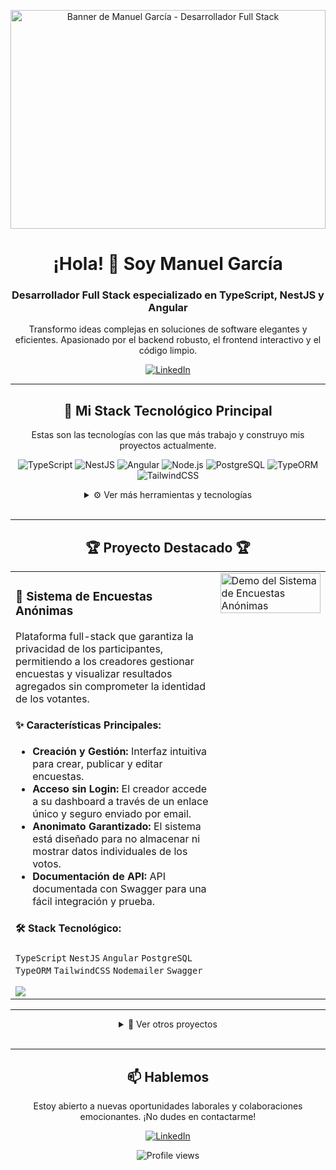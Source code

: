 <!-- 
====================================================================================================
¡Hola! 👋 Bienvenido al código de mi perfil.
Hecho con cariño para impresionar. ¡Siéntete libre de tomar inspiración!
====================================================================================================
-->

<!-- BANNER -->
<p align="center">
  <!-- ¡IMPORTANTE! Crea un banner atractivo en Canva.com y reemplaza la URL -->
  <!-- Consejo: Usa un fondo oscuro y los logos de NestJS, Angular, TypeScript y Node.js -->
  <img src="https://plus.unsplash.com/premium_photo-1661963874418-df1110ee39c1?q=80&w=1386&auto=format&fit=crop&ixlib=rb-4.1.0&ixid=M3wxMjA3fDB8MHxwaG90by1wYWdlfHx8fGVufDB8fHx8fA%3D%3D" width="100%" height="350" alt="Banner de Manuel García - Desarrollador Full Stack">
</p>

<!-- INTRODUCCIÓN -->
<div align="center">
  <h1>¡Hola! 👋 Soy Manuel García</h1>
  <h3>Desarrollador Full Stack especializado en TypeScript, NestJS y Angular</h3>
  <p>Transformo ideas complejas en soluciones de software elegantes y eficientes. Apasionado por el backend robusto, el frontend interactivo y el código limpio.</p>
  <a href="https://www.linkedin.com/in/manuel-garc%C3%ADa-207b28230/" target="_blank">
    <img src="https://img.shields.io/badge/LinkedIn-0A66C2?style=for-the-badge&logo=linkedin&logoColor=white" alt="LinkedIn">
  </a>
</div>

---

<!-- STACK TECNOLÓGICO -->
<h2 align="center">🚀 Mi Stack Tecnológico Principal</h2>
<p align="center">
  Estas son las tecnologías con las que más trabajo y construyo mis proyectos actualmente.
</p>
<p align="center">
  <img src="https://img.shields.io/badge/TypeScript-3178C6?style=for-the-badge&logo=typescript&logoColor=white" alt="TypeScript">
  <img src="https://img.shields.io/badge/NestJS-E0234E?style=for-the-badge&logo=nestjs&logoColor=white" alt="NestJS">
  <img src="https://img.shields.io/badge/Angular-DD0031?style=for-the-badge&logo=angular&logoColor=white" alt="Angular">
  <img src="https://img.shields.io/badge/Node.js-339933?style=for-the-badge&logo=nodedotjs&logoColor=white" alt="Node.js">
  <img src="https://img.shields.io/badge/PostgreSQL-4169E1?style=for-the-badge&logo=postgresql&logoColor=white" alt="PostgreSQL">
  <img src="https://img.shields.io/badge/TypeORM-FEAC32?style=for-the-badge&logo=typeorm&logoColor=black" alt="TypeORM">
  <img src="https://img.shields.io/badge/Tailwind_CSS-38B2AC?style=for-the-badge&logo=tailwind-css&logoColor=white" alt="TailwindCSS">
</p>

<details align="center">
  <summary>⚙️ Ver más herramientas y tecnologías</summary>
  <p>
    <b>Backend:</b> Express, JWT, Bcrypt, Nodemailer, Node-Cache, Swagger <br>
    <b>Frontend:</b> React, JavaScript (ES6+) <br>
    <b>Bases de Datos:</b> PostgreSQL, MySQL  <br>
    <b>Caché y Optimización:</b> Redis, Node-Cache  <br>
    <b>Herramientas y DevOps:</b> Git, GitHub, PNPM, PM2, NGINX, VS Code
  </p>
</details>

<br>

---

<!-- PROYECTO DESTACADO -->
<h2 align="center">🏆 Proyecto Destacado 🏆</h2>
<table width="100%">
  <tr>
    <td width="65%" valign="top">
      <h3>🔐 Sistema de Encuestas Anónimas</h3>
      <p>Plataforma full-stack que garantiza la privacidad de los participantes, permitiendo a los creadores gestionar encuestas y visualizar resultados agregados sin comprometer la identidad de los votantes.</p>
      <h4>✨ <strong>Características Principales:</strong></h4>
      <ul>
        <li><b>Creación y Gestión:</b> Interfaz intuitiva para crear, publicar y editar encuestas.</li>
        <li><b>Acceso sin Login:</b> El creador accede a su dashboard a través de un enlace único y seguro enviado por email.</li>
        <li><b>Anonimato Garantizado:</b> El sistema está diseñado para no almacenar ni mostrar datos individuales de los votos.</li>
        <li><b>Documentación de API:</b> API documentada con Swagger para una fácil integración y prueba.</li>
      </ul>
      <h4>🛠️ <strong>Stack Tecnológico:</strong></h4>
      <p>
        <code>TypeScript</code> <code>NestJS</code> <code>Angular</code> <code>PostgreSQL</code> <code>TypeORM</code> <code>TailwindCSS</code> <code>Nodemailer</code> <code>Swagger</code>
      </p>
      <a href="URL_DEL_REPOSITORIO_DE_ENCUESTAS" target="_blank">
        <img src="https://img.shields.io/badge/Ver_Código-181717?style=for-the-badge&logo=github&logoColor=white">
      </a>
      <!-- Si tienes una demo en vivo, ¡descomenta y usa este! -->
      <!--
      <a href="URL_DE_LA_DEMO_EN_VIVO" target="_blank">
        <img src="https://img.shields.io/badge/Ver_Demo-E0234E?style=for-the-badge&logo=vercel&logoColor=white">
      </a>
      -->
    </td>
    <td width="35%" valign="top">
      <!-- ¡SUPER IMPORTANTE! Graba un GIF corto de tu app y ponlo aquí -->
      <!-- Puedes usar herramientas como ScreenToGif (Windows) o Kap (Mac) -->
      <img src="URL_DE_UN_GIF_O_IMAGEN_DE_TU_PROYECTO" alt="Demo del Sistema de Encuestas Anónimas" width="100%">
    </td>
  </tr>
</table>

---

<!-- OTROS PROYECTOS -->
<details align="center">
  <summary>📂 Ver otros proyectos</summary>
  <br>
  <table>
    <tr>
      <td valign="top" width="50%">
        <h4>🛠️ API con Node.js</h4>
        <p>Backend modular con Express, JWT, envío de emails, PDF, CSV y caché con Redis.</p>
        <a href="https://github.com/Manuelgarcia1/API-NodeJS" target="_blank">Ver Repositorio</a>
      </td>
      <td valign="top" width="50%">
        <h4>🌱 Ferias del Centro</h4>
        <p>Página institucional para empresa ganadera, desarrollada con React y optimizada para SEO.</p>
        <a href="https://github.com/Manuelgarcia1/ferias-del-centro" target="_blank">Ver Repositorio</a>
      </td>
    </tr>
  </table>
</details>

<br>

---

<!-- CONTACTO -->
<div align="center">
  <h2>📫 Hablemos</h2>
  <p>Estoy abierto a nuevas oportunidades laborales y colaboraciones emocionantes. ¡No dudes en contactarme!</p>
  <a href="https://www.linkedin.com/in/manuel-garc%C3%ADa-207b28230/" target="_blank">
    <img src="https://img.shields.io/badge/Envíame_un_mensaje_en_LinkedIn-0A66C2?style=for-the-badge&logo=linkedin&logoColor=white" alt="LinkedIn">
  </a>
</div>

<!-- FOOTER -->
<p align="center">
  <img src="https://komarev.com/ghpvc/?username=Manuelgarcia1&color=blue&style=flat-square" alt="Profile views" />
</p>
